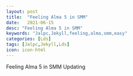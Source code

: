 ```yaml
---
layout: post
title:  "Feeling Alma 5 in SMM"
date:   2021-06-15
desc: "Feeling Alma 5 in SMM"
keywords: "Jalpc,Jekyll,feeling,alma,smm,easy"
categories: [Lds]
tags: [Jalpc,Jekyll,Lds]
icon: icon-html
---
```

Feeling Alma 5 in SMM
Updating
